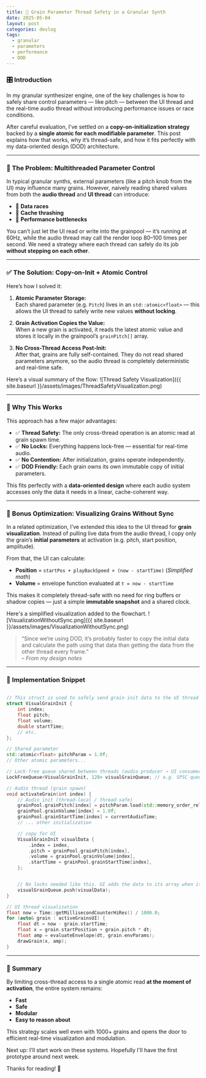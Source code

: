 ```yaml
---
title: 🔧 Grain Parameter Thread Safety in a Granular Synth
date: 2025-05-04
layout: post
categories: devlog
tags:
  - granular
  - parameters
  - performance
  - DOD
---
```

### 🎛️ Introduction

In my granular synthesizer engine, one of the key challenges is how to safely share control parameters — like pitch — between the UI thread and the real-time audio thread without introducing performance issues or race conditions.  

After careful evaluation, I’ve settled on a **copy-on-initialization strategy** backed by a **single atomic for each modifiable parameter**. This post explains how that works, why it’s thread-safe, and how it fits perfectly with my data-oriented design (DOD) architecture.

---

### 🧵 The Problem: Multithreaded Parameter Control

In typical granular synths, external parameters (like a pitch knob from the UI) may influence many grains. However, naively reading shared values from both the **audio thread** and **UI thread** can introduce:
- 🔁 **Data races**
- 🧠 **Cache thrashing**
- 🐌 **Performance bottlenecks**

You can’t just let the UI read or write into the grainpool — it’s running at 60Hz, while the audio thread may call the render loop 80–100 times per second. We need a strategy where each thread can safely do its job **without stepping on each other**.

---

### ✅ The Solution: Copy-on-Init + Atomic Control

Here’s how I solved it:

1. **Atomic Parameter Storage:**  
   Each shared parameter (e.g. `Pitch`) lives in an `std::atomic<float>` — this allows the UI thread to safely write new values **without locking**.

2. **Grain Activation Copies the Value:**  
   When a new grain is activated, it reads the latest atomic value and stores it locally in the grainpool’s `grainPitch[]` array.

3. **No Cross-Thread Access Post-Init:**  
   After that, grains are fully self-contained. They do not read shared parameters anymore, so the audio thread is completely deterministic and real-time safe.

Here’s a visual summary of the flow:
![Thread Safety Visualization]({{ site.baseurl }}/assets/images/ThreadSafetyVisualization.png)


---

### 🧠 Why This Works

This approach has a few major advantages:

- ✅ **Thread Safety:** The only cross-thread operation is an atomic read at grain spawn time.
- ✅ **No Locks:** Everything happens lock-free — essential for real-time audio.
- ✅ **No Contention:** After initialization, grains operate independently.
- ✅ **DOD Friendly:** Each grain owns its own immutable copy of initial parameters.

This fits perfectly with a **data-oriented design** where each audio system accesses only the data it needs in a linear, cache-coherent way.

---

### 🧩 Bonus Optimization: Visualizing Grains Without Sync

In a related optimization, I’ve extended this idea to the UI thread for **grain visualization**. Instead of pulling live data from the audio thread, I copy only the grain’s **initial parameters** at activation (e.g. pitch, start position, amplitude).  

From that, the UI can calculate:
- **Position** = `startPos + playBackSpeed × (now - startTime)` (*Simplified math*)
- **Volume** = envelope function evaluated at `t = now - startTime`

This makes it completely thread-safe with no need for ring buffers or shadow copies — just a simple **immutable snapshot** and a shared clock.

Here's a simplified visualization added to the flowchart.
![VisualizationWithoutSync.png]({{ site.baseurl }}/assets/images/VisualizationWithoutSync.png)


> “Since we’re using DOD, it’s probably faster to copy the initial data and calculate the path using that data than getting the data from the other thread every frame.”  
> *– From my design notes*

---

### 🧪 Implementation Snippet

```cpp

// This struct is used to safely send grain init data to the UI thread
struct VisualGrainInit {
    int index;
    float pitch;
    float volume;
    double startTime;
    // etc.
};

// Shared parameter
std::atomic<float> pitchParam = 1.0f;
// Other atomic parameters...

// Lock-free queue shared between threads (audio producer → UI consumer)
LockFreeQueue<VisualGrainInit, 128> visualGrainQueue; // e.g. SPSC queue

// Audio thread (grain spawn)
void activateGrain(int index) {
    // Audio init (thread-local / thread-safe)
    grainPool.grainPitch[index] = pitchParam.load(std::memory_order_relaxed);
    grainPool.grainVolume[index] = 1.0f;
    grainPool.grainStartTime[index] = currentAudioTime;
    // ... other initialization

	// copy for UI
    VisualGrainInit visualData {
        .index = index,
        .pitch = grainPool.grainPitch[index],
        .volume = grainPool.grainVolume[index],
        .startTime = grainPool.grainStartTime[index],
    };


    // No locks needed like this. UI adds the data to its array when its safe
    visualGrainQueue.push(visualData);
}
```

```cpp
// UI thread visualization
float now = Time::getMillisecondCounterHiRes() / 1000.0;
for (auto& grain : activeGrainsUI) {
    float dt = now - grain.startTime;
    float x = grain.startPosition + grain.pitch * dt;
    float amp = evaluateEnvelope(dt, grain.envParams);
    drawGrain(x, amp);
}
```

---

### 🧱 Summary

By limiting cross-thread access to a single atomic read **at the moment of activation**, the entire system remains:
- **Fast**
- **Safe**
- **Modular**
- **Easy to reason about**

This strategy scales well even with 1000+ grains and opens the door to efficient real-time visualization and modulation.

Next up: I'll start work on these systems. Hopefully I'll have the first prototype around next week.

Thanks for reading! 👋